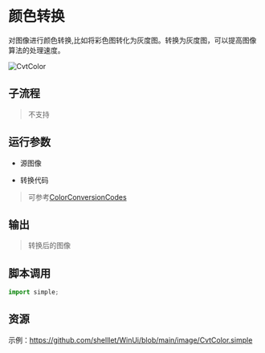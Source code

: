 # 颜色转换 
对图像进行颜色转换,比如将彩色图转化为灰度图。转换为灰度图，可以提高图像算法的处理速度。

![CvtColor](./images/01.png ':size=90%')


## 子流程
> 不支持


## 运行参数

* 源图像
  
* 转换代码
> 可参考[ColorConversionCodes](./enums/ColorConversionCodes.md)

## 输出

> 转换后的图像    


## 脚本调用

```python
import simple;

```

## 资源

示例：https://github.com/shelllet/WinUi/blob/main/image/CvtColor.simple




